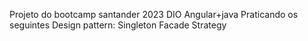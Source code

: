 Projeto do bootcamp santander 2023 DIO Angular+java
Praticando os seguintes Design pattern:
Singleton
Facade
Strategy
